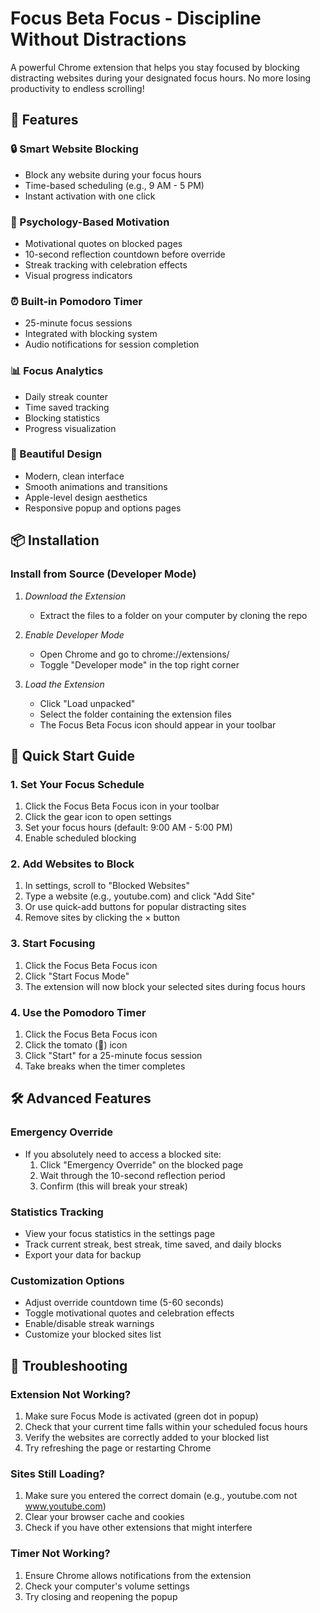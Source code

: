 # Focus Beta Focus - Discipline Without Distractions

A powerful Chrome extension that helps you stay focused by blocking distracting websites during your designated focus hours. No more losing productivity to endless scrolling!
  
## 🎯 Features 
  
### 🔒 Smart Website Blocking 
- Block any website during your focus hours  
- Time-based scheduling (e.g., 9 AM - 5 PM)  
- Instant activation with one click   
    
### 🧠 Psychology-Based Motivation 
- Motivational quotes on blocked pages 
- 10-second reflection countdown before override
- Streak tracking with celebration effects
- Visual progress indicators  
  
### ⏰ Built-in Pomodoro Timer
- 25-minute focus sessions
- Integrated with blocking system 
- Audio notifications for session completion

### 📊 Focus Analytics
- Daily streak counter
- Time saved tracking
- Blocking statistics
- Progress visualization

### 🎨 Beautiful Design
- Modern, clean interface
- Smooth animations and transitions
- Apple-level design aesthetics
- Responsive popup and options pages

## 📦 Installation

### Install from Source (Developer Mode)

1. *Download the Extension*
   - Extract the files to a folder on your computer by cloning the repo

2. *Enable Developer Mode*
   - Open Chrome and go to chrome://extensions/
   - Toggle "Developer mode" in the top right corner

3. *Load the Extension*
   - Click "Load unpacked"
   - Select the folder containing the extension files
   - The Focus Beta Focus icon should appear in your toolbar



## 🚀 Quick Start Guide

### 1. Set Your Focus Schedule
1. Click the Focus Beta Focus icon in your toolbar
2. Click the gear icon to open settings
3. Set your focus hours (default: 9:00 AM - 5:00 PM)
4. Enable scheduled blocking

### 2. Add Websites to Block
1. In settings, scroll to "Blocked Websites"
2. Type a website (e.g., youtube.com) and click "Add Site"
3. Or use quick-add buttons for popular distracting sites
4. Remove sites by clicking the × button

### 3. Start Focusing
1. Click the Focus Beta Focus icon
2. Click "Start Focus Mode"
3. The extension will now block your selected sites during focus hours

### 4. Use the Pomodoro Timer
1. Click the Focus Beta Focus icon
2. Click the tomato (🍅) icon
3. Click "Start" for a 25-minute focus session
4. Take breaks when the timer completes

## 🛠 Advanced Features

### Emergency Override
- If you absolutely need to access a blocked site:
  1. Click "Emergency Override" on the blocked page
  2. Wait through the 10-second reflection period
  3. Confirm (this will break your streak)

### Statistics Tracking
- View your focus statistics in the settings page
- Track current streak, best streak, time saved, and daily blocks
- Export your data for backup

### Customization Options
- Adjust override countdown time (5-60 seconds)
- Toggle motivational quotes and celebration effects
- Enable/disable streak warnings
- Customize your blocked sites list

## 🔧 Troubleshooting

### Extension Not Working?
1. Make sure Focus Mode is activated (green dot in popup)
2. Check that your current time falls within your scheduled focus hours
3. Verify the websites are correctly added to your blocked list
4. Try refreshing the page or restarting Chrome

### Sites Still Loading?
1. Make sure you entered the correct domain (e.g., youtube.com not www.youtube.com)
2. Clear your browser cache and cookies
3. Check if you have other extensions that might interfere

### Timer Not Working?
1. Ensure Chrome allows notifications from the extension
2. Check your computer's volume settings
3. Try closing and reopening the popup


